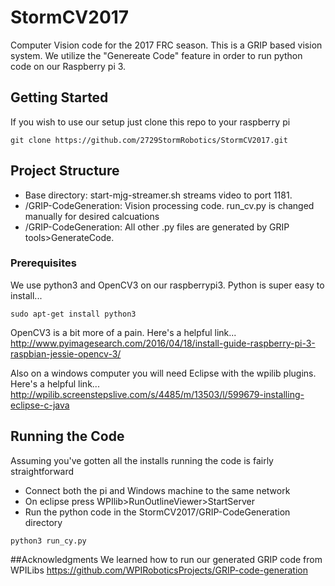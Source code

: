 # StormCV2017

Computer Vision code for the 2017 FRC season.  This is a GRIP based vision system.  We utilize the "Genereate Code" feature in order to run python code on our Raspberry pi 3.

## Getting Started

If you wish to use our setup just clone this repo to your raspberry pi
```
git clone https://github.com/2729StormRobotics/StormCV2017.git
```

## Project Structure
-  Base directory: start-mjg-streamer.sh streams video to port 1181. 
-  /GRIP-CodeGeneration: Vision processing code.  run_cv.py is changed manually for desired calcuations
-  /GRIP-CodeGeneration: All other .py files are generated by GRIP tools>GenerateCode.

### Prerequisites

We use python3 and OpenCV3 on our raspberrypi3.  Python is super easy to install...
```
sudo apt-get install python3
```

OpenCV3 is a bit more of a pain.  Here's a helpful link... 
http://www.pyimagesearch.com/2016/04/18/install-guide-raspberry-pi-3-raspbian-jessie-opencv-3/

Also on a windows computer you will need Eclipse with the wpilib plugins.  Here's a helpful link...
http://wpilib.screenstepslive.com/s/4485/m/13503/l/599679-installing-eclipse-c-java

## Running the Code
Assuming you've gotten all the installs running the code is fairly straightforward
- Connect both the pi and Windows machine to the same network
- On eclipse press WPIlib>RunOutlineViewer>StartServer
- Run the python code in the StormCV2017/GRIP-CodeGeneration directory
```
python3 run_cy.py
```
##Acknowledgments
We learned how to run our generated GRIP code from WPILibs
https://github.com/WPIRoboticsProjects/GRIP-code-generation
